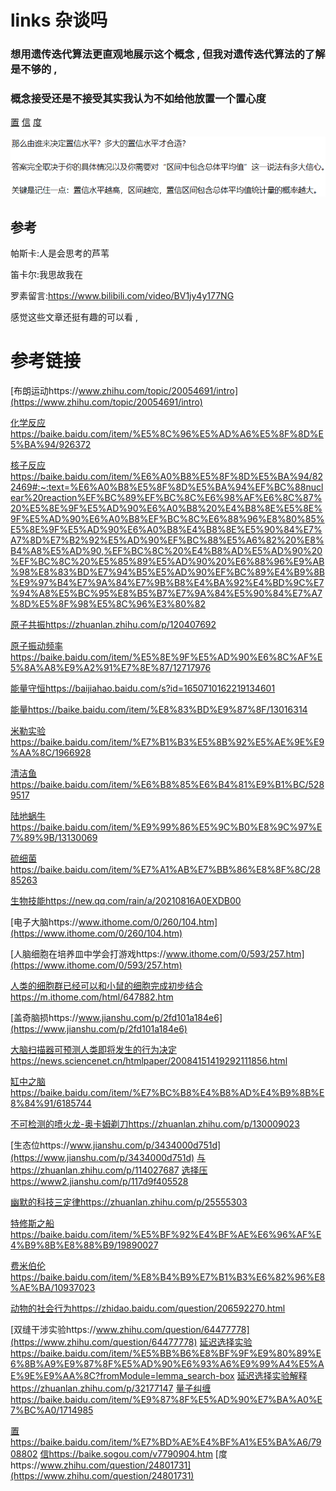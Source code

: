 # links 杂谈吗

### 想用遗传迭代算法更直观地展示这个概念 , 但我对遗传迭代算法的了解是不够的 , 



### 概念接受还是不接受其实我认为不如给他放置一个置心度


[置](https://baike.baidu.com/item/%E7%BD%AE%E4%BF%A1%E5%BA%A6/7908802) [信](https://baike.sogou.com/v7790904.htm) [度](https://www.zhihu.com/question/24801731)

![](image/置信度.png)

## 参考

帕斯卡:人是会思考的芦苇 

笛卡尔:我思故我在

罗素留言:https://www.bilibili.com/video/BV1jy4y177NG

感觉这些文章还挺有趣的可以看 , 

# 参考链接
[布朗运动https://www.zhihu.com/topic/20054691/intro](https://www.zhihu.com/topic/20054691/intro)

[化学反应https://baike.baidu.com/item/%E5%8C%96%E5%AD%A6%E5%8F%8D%E5%BA%94/926372](https://baike.baidu.com/item/%E5%8C%96%E5%AD%A6%E5%8F%8D%E5%BA%94/926372)

[核子反应https://baike.baidu.com/item/%E6%A0%B8%E5%8F%8D%E5%BA%94/822469#:~:text=%E6%A0%B8%E5%8F%8D%E5%BA%94%EF%BC%88nuclear%20reaction%EF%BC%89%EF%BC%8C%E6%98%AF%E6%8C%87%20%E5%8E%9F%E5%AD%90%E6%A0%B8%20%E4%B8%8E%E5%8E%9F%E5%AD%90%E6%A0%B8%EF%BC%8C%E6%88%96%E8%80%85%E5%8E%9F%E5%AD%90%E6%A0%B8%E4%B8%8E%E5%90%84%E7%A7%8D%E7%B2%92%E5%AD%90%EF%BC%88%E5%A6%82%20%E8%B4%A8%E5%AD%90,%EF%BC%8C%20%E4%B8%AD%E5%AD%90%20%EF%BC%8C%20%E5%85%89%E5%AD%90%20%E6%88%96%E9%AB%98%E8%83%BD%E7%94%B5%E5%AD%90%EF%BC%89%E4%B9%8B%E9%97%B4%E7%9A%84%E7%9B%B8%E4%BA%92%E4%BD%9C%E7%94%A8%E5%BC%95%E8%B5%B7%E7%9A%84%E5%90%84%E7%A7%8D%E5%8F%98%E5%8C%96%E3%80%82](https://baike.baidu.com/item/%E6%A0%B8%E5%8F%8D%E5%BA%94/822469#:~:text=%E6%A0%B8%E5%8F%8D%E5%BA%94%EF%BC%88nuclear%20reaction%EF%BC%89%EF%BC%8C%E6%98%AF%E6%8C%87%20%E5%8E%9F%E5%AD%90%E6%A0%B8%20%E4%B8%8E%E5%8E%9F%E5%AD%90%E6%A0%B8%EF%BC%8C%E6%88%96%E8%80%85%E5%8E%9F%E5%AD%90%E6%A0%B8%E4%B8%8E%E5%90%84%E7%A7%8D%E7%B2%92%E5%AD%90%EF%BC%88%E5%A6%82%20%E8%B4%A8%E5%AD%90,%EF%BC%8C%20%E4%B8%AD%E5%AD%90%20%EF%BC%8C%20%E5%85%89%E5%AD%90%20%E6%88%96%E9%AB%98%E8%83%BD%E7%94%B5%E5%AD%90%EF%BC%89%E4%B9%8B%E9%97%B4%E7%9A%84%E7%9B%B8%E4%BA%92%E4%BD%9C%E7%94%A8%E5%BC%95%E8%B5%B7%E7%9A%84%E5%90%84%E7%A7%8D%E5%8F%98%E5%8C%96%E3%80%82)

[原子共振https://zhuanlan.zhihu.com/p/120407692](https://zhuanlan.zhihu.com/p/120407692)

[原子振动频率https://baike.baidu.com/item/%E5%8E%9F%E5%AD%90%E6%8C%AF%E5%8A%A8%E9%A2%91%E7%8E%87/12717976](https://baike.baidu.com/item/%E5%8E%9F%E5%AD%90%E6%8C%AF%E5%8A%A8%E9%A2%91%E7%8E%87/12717976)

[能量守恒https://baijiahao.baidu.com/s?id=1650710162219134601](https://baijiahao.baidu.com/s?id=1650710162219134601)

[能量https://baike.baidu.com/item/%E8%83%BD%E9%87%8F/13016314](https://baike.baidu.com/item/%E8%83%BD%E9%87%8F/13016314)

[米勒实验https://baike.baidu.com/item/%E7%B1%B3%E5%8B%92%E5%AE%9E%E9%AA%8C/1966928](https://baike.baidu.com/item/%E7%B1%B3%E5%8B%92%E5%AE%9E%E9%AA%8C/1966928)

[清洁鱼https://baike.baidu.com/item/%E6%B8%85%E6%B4%81%E9%B1%BC/5289517](https://baike.baidu.com/item/%E6%B8%85%E6%B4%81%E9%B1%BC/5289517)

[陆地蜗牛https://baike.baidu.com/item/%E9%99%86%E5%9C%B0%E8%9C%97%E7%89%9B/13130069](https://baike.baidu.com/item/%E9%99%86%E5%9C%B0%E8%9C%97%E7%89%9B/13130069)

[硫细菌https://baike.baidu.com/item/%E7%A1%AB%E7%BB%86%E8%8F%8C/2885263](https://baike.baidu.com/item/%E7%A1%AB%E7%BB%86%E8%8F%8C/2885263)

[生物技能https://new.qq.com/rain/a/20210816A0EXDB00](https://new.qq.com/rain/a/20210816A0EXDB00)

[电子大脑https://www.ithome.com/0/260/104.htm](https://www.ithome.com/0/260/104.htm)

[人脑细胞在培养皿中学会打游戏https://www.ithome.com/0/593/257.htm](https://www.ithome.com/0/593/257.htm)

[人类的细胞群已经可以和小鼠的细胞完成初步结合https://m.ithome.com/html/647882.htm](https://m.ithome.com/html/647882.htm)

[盖奇脑损https://www.jianshu.com/p/2fd101a184e6](https://www.jianshu.com/p/2fd101a184e6)

[大脑扫描器可预测人类即将发生的行为决定https://news.sciencenet.cn/htmlpaper/20084151419292111856.html](https://news.sciencenet.cn/htmlpaper/20084151419292111856.html)

[缸中之脑https://baike.baidu.com/item/%E7%BC%B8%E4%B8%AD%E4%B9%8B%E8%84%91/6185744](https://baike.baidu.com/item/%E7%BC%B8%E4%B8%AD%E4%B9%8B%E8%84%91/6185744)

[不可检测的喷火龙-奥卡姆剃刀https://zhuanlan.zhihu.com/p/130009023](https://zhuanlan.zhihu.com/p/130009023)

[生态位https://www.jianshu.com/p/3434000d751d](https://www.jianshu.com/p/3434000d751d)    [与https://zhuanlan.zhihu.com/p/114027687](https://zhuanlan.zhihu.com/p/114027687)   [选择压https://www2.jianshu.com/p/117d9f405528](https://www2.jianshu.com/p/117d9f405528)

[幽默的科技三定律https://zhuanlan.zhihu.com/p/25555303](https://zhuanlan.zhihu.com/p/25555303)

[特修斯之船https://baike.baidu.com/item/%E5%BF%92%E4%BF%AE%E6%96%AF%E4%B9%8B%E8%88%B9/19890027](https://baike.baidu.com/item/%E5%BF%92%E4%BF%AE%E6%96%AF%E4%B9%8B%E8%88%B9/19890027)

[费米伯伦https://baike.baidu.com/item/%E8%B4%B9%E7%B1%B3%E6%82%96%E8%AE%BA/10937023](https://baike.baidu.com/item/%E8%B4%B9%E7%B1%B3%E6%82%96%E8%AE%BA/10937023)

[动物的社会行为https://zhidao.baidu.com/question/206592270.html](https://zhidao.baidu.com/question/206592270.html)

[双缝干涉实验https://www.zhihu.com/question/64477778](https://www.zhihu.com/question/64477778) [延迟选择实验https://baike.baidu.com/item/%E5%BB%B6%E8%BF%9F%E9%80%89%E6%8B%A9%E9%87%8F%E5%AD%90%E6%93%A6%E9%99%A4%E5%AE%9E%E9%AA%8C?fromModule=lemma_search-box](https://baike.baidu.com/item/%E5%BB%B6%E8%BF%9F%E9%80%89%E6%8B%A9%E9%87%8F%E5%AD%90%E6%93%A6%E9%99%A4%E5%AE%9E%E9%AA%8C?fromModule=lemma_search-box) [延迟选择实验解释https://zhuanlan.zhihu.com/p/32177147](https://zhuanlan.zhihu.com/p/32177147) [量子纠缠https://baike.baidu.com/item/%E9%87%8F%E5%AD%90%E7%BA%A0%E7%BC%A0/1714985](https://baike.baidu.com/item/%E9%87%8F%E5%AD%90%E7%BA%A0%E7%BC%A0/1714985)

[置https://baike.baidu.com/item/%E7%BD%AE%E4%BF%A1%E5%BA%A6/7908802](https://baike.baidu.com/item/%E7%BD%AE%E4%BF%A1%E5%BA%A6/7908802) [信https://baike.sogou.com/v7790904.htm](https://baike.sogou.com/v7790904.htm) [度https://www.zhihu.com/question/24801731](https://www.zhihu.com/question/24801731)